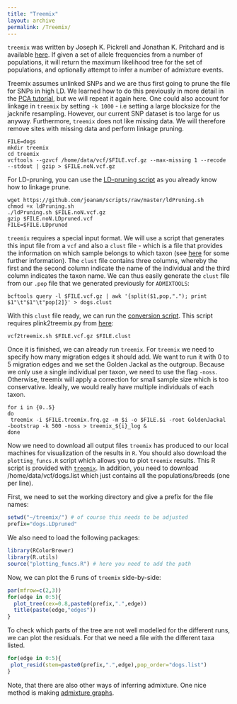 ```yaml
---
title: "Treemix"
layout: archive
permalink: /Treemix/
---
```


`treemix` was written by Joseph K. Pickrell and Jonathan K. Pritchard and is available [here](https://bitbucket.org/nygcresearch/treemix/wiki/Home). If given a set of allele frequencies from a number of populations, it will return the maximum likelihood tree for the set of populations, and optionally attempt to infer a number of admixture events.

Treemix assumes unlinked SNPs and we are thus first going to prune the file for SNPs in high LD. We learned how to do this previously in more detail in the [PCA tutorial](https://speciationgenomics.github.io/pca/), but we will repeat it again here. One could also account for linkage in `treemix` by setting `-k 1000` - i.e setting a large blocksize for the jacknife resampling. However, our current SNP dataset is too large for us anyway. Furthermore, `treemix` does not like missing data. We will therefore remove sites with missing data and perform linkage pruning.

```shell
FILE=dogs
mkdir treemix
cd treemix
vcftools --gzvcf /home/data/vcf/$FILE.vcf.gz --max-missing 1 --recode --stdout | gzip > $FILE.noN.vcf.gz
```
 For LD-pruning, you can use the [LD-pruning script](https://github.com/speciationgenomics/scripts/blob/master/ldPruning.sh) as you already know how to linkage prune.

```shell
wget https://github.com/joanam/scripts/raw/master/ldPruning.sh
chmod +x ldPruning.sh
./ldPruning.sh $FILE.noN.vcf.gz
gzip $FILE.noN.LDpruned.vcf
FILE=$FILE.LDpruned
```

`treemix` requires a special input format. We will use a script that generates this input file from a `vcf` and also a `clust` file - which is a file that provides the information on which sample belongs to which taxon (see [here](https://www.cog-genomics.org/plink/1.9/formats#cluster) for some further information). The `clust` file contains three columns, whereby the first and the second column indicate the name of the individual and the third column indicates the taxon name. We can thus easily generate the `clust` file from our `.pop` file that we generated previously for `ADMIXTOOLS`:

```shell
bcftools query -l $FILE.vcf.gz | awk '{split($1,pop,"."); print $1"\t"$1"\t"pop[2]}' > dogs.clust
```
With this `clust` file ready, we can run the [conversion script](https://github.com/speciationgenomics/scripts/blob/master/vcf2treemix.sh). This script requires plink2treemix.py from [here](https://bitbucket.org/nygcresearch/treemix/downloads/plink2treemix.py):

```shell
vcf2treemix.sh $FILE.vcf.gz $FILE.clust
```

Once it is finished, we can already run `treemix`. For `treemix` we need to specify how many migration edges it should add. We want to run it with 0 to 5 migration edges and we set the Golden Jackal as the outgroup. Because we only use a single individual per taxon, we need to use the flag `-noss`. Otherwise, treemix will apply a correction for small sample size which is too conservative. Ideally, we would really have multiple individuals of each taxon.

```shell
for i in {0..5}
do
 treemix -i $FILE.treemix.frq.gz -m $i -o $FILE.$i -root GoldenJackal -bootstrap -k 500 -noss > treemix_${i}_log &
done
```

Now we need to download all output files `treemix` has produced to our local machines for visualization of the results in `R`. You should also download the `plotting_funcs.R` script which allows you to plot `treemix` results. This R script is provided with [`treemix`](/usr/local/apps/treemix/1.12/bin/plotting_funcs.R). In addition, you need to download /home/data/vcf/dogs.list which just contains all the populations/breeds (one per line).

First, we need to set the working directory and give a prefix for the file names:

```R
setwd("~/treemix/") # of course this needs to be adjusted
prefix="dogs.LDpruned"
```

We also need to load the following packages:

```R
library(RColorBrewer)
library(R.utils)
source("plotting_funcs.R") # here you need to add the path
```

Now, we can plot the 6 runs of `treemix` side-by-side:

```R
par(mfrow=c(2,3))
for(edge in 0:5){
  plot_tree(cex=0.8,paste0(prefix,".",edge))
  title(paste(edge,"edges"))
}
```

To check which parts of the tree are not well modelled for the different runs, we can plot the residuals. For that we need a file with the different taxa listed.

```R
for(edge in 0:5){
 plot_resid(stem=paste0(prefix,".",edge),pop_order="dogs.list")
}
```

Note, that there are also other ways of inferring admixture. One nice method is making [admixture graphs](https://uqrmaie1.github.io/admixtools/articles/admixtools.html).

